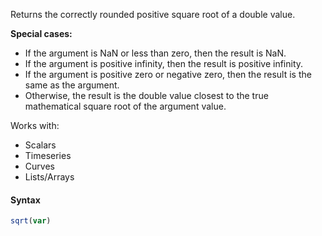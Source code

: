 Returns the correctly rounded positive square root of a double value. 

**Special cases:**
* If the argument is NaN or less than zero, then the result is NaN.
* If the argument is positive infinity, then the result is positive infinity.
* If the argument is positive zero or negative zero, then the result is the same as the argument.
* Otherwise, the result is the double value closest to the true mathematical square root of the argument value.

Works with:
* Scalars
* Timeseries
* Curves
* Lists/Arrays

#### Syntax
```js
sqrt(var)
```
